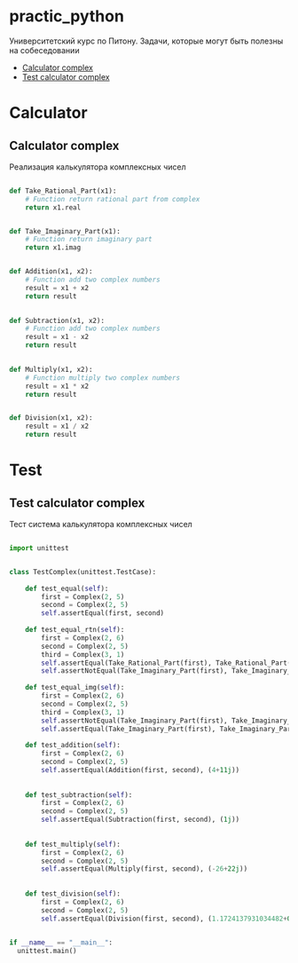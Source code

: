 # practic_python

Университетский курс по Питону. Задачи, которые могут быть полезны на собеседовании


+ [Calculator complex](#calculator-complex)
+ [Test calculator complex](#test-calculator-complex)

# Calculator

## Calculator complex

Реализация калькулятора комплексных чисел

```python

def Take_Rational_Part(x1):
    # Function return rational part from complex
    return x1.real


def Take_Imaginary_Part(x1):
    # Function return imaginary part
    return x1.imag


def Addition(x1, x2):
    # Function add two complex numbers
    result = x1 + x2
    return result
    

def Subtraction(x1, x2):
    # Function add two complex numbers
    result = x1 - x2
    return result
    

def Multiply(x1, x2):
    # Function multiply two complex numbers
    result = x1 * x2
    return result


def Division(x1, x2):
    result = x1 / x2 
    return result
```

# Test

## Test calculator complex

Тест система калькулятора комплексных чисел

```python

import unittest


class TestComplex(unittest.TestCase):
    
    def test_equal(self):
        first = Complex(2, 5)
        second = Complex(2, 5)
        self.assertEqual(first, second)
        
    def test_equal_rtn(self):
        first = Complex(2, 6)
        second = Complex(2, 5)
        third = Complex(3, 1)
        self.assertEqual(Take_Rational_Part(first), Take_Rational_Part(second))      
        self.assertNotEqual(Take_Imaginary_Part(first), Take_Imaginary_Part(third))  
         
    def test_equal_img(self):
        first = Complex(2, 6)
        second = Complex(2, 5)
        third = Complex(3, 1)
        self.assertNotEqual(Take_Imaginary_Part(first), Take_Imaginary_Part(second))   
        self.assertEqual(Take_Imaginary_Part(first), Take_Imaginary_Part(third)
        
    def test_addition(self):
        first = Complex(2, 6)
        second = Complex(2, 5)
        self.assertEqual(Addition(first, second), (4+11j))
   
    
    def test_subtraction(self):
        first = Complex(2, 6)
        second = Complex(2, 5)
        self.assertEqual(Subtraction(first, second), (1j))
        
        
    def test_multiply(self):
        first = Complex(2, 6)
        second = Complex(2, 5)
        self.assertEqual(Multiply(first, second), (-26+22j))
    
    
    def test_division(self):
        first = Complex(2, 6)
        second = Complex(2, 5)
        self.assertEqual(Division(first, second), (1.1724137931034482+0.06896551724137938j))
    

if __name__ == "__main__":
  unittest.main()
```
